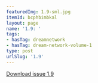 ```yaml
---
featuredImg: 1.9-sml.jpg
itemId: bcphbimbkal
layout: page
name: '1.9: '
tags:
- hasTag: dreamnetwork
- hasTag: dream-network-volume-1
type: post
urlSlug: '1.9'
---
```

<a href="../files/pdfs/Volume_1/1.9_Dream_Network_Bulletin_Vol.1_No.9_-_Pages_are_cut.pdf" download="">Download issue 1.9</a>